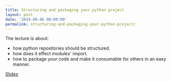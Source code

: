 ```yaml
---
title: Structuring and packaging your python project
layout: post
date: '2019-08-06 00:00:00'
permalink: structuring-and-packaging-your-python-project/
---
```


The lecture is about:
- how python repositories should be structured.
- how does it effect modules' import.
- how to package your code and make it consumable for others in an easy manner.


[Slides](https://www.slideshare.net/EyalTrabelsi/structuring-and-packaging-your-python-project)

